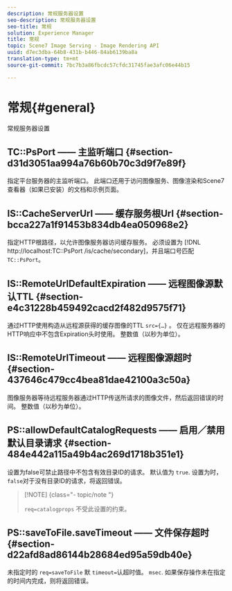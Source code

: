 ```yaml
---
description: 常规服务器设置
seo-description: 常规服务器设置
seo-title: 常规
solution: Experience Manager
title: 常规
topic: Scene7 Image Serving - Image Rendering API
uuid: d7ec3dba-64b8-431b-b446-84ab6139ba8a
translation-type: tm+mt
source-git-commit: 7bc7b3a86fbcdc57cfdc31745fae3afc06e44b15

---
```



# 常规{#general}

常规服务器设置

## TC::PsPort —— 主监听端口 {#section-d31d3051aa994a76b60b70c3d9f7e89f}

指定平台服务器的主监听端口。 此端口还用于访问图像服务、图像渲染和Scene7查看器（如果已安装）的文档和示例页面。

## IS::CacheServerUrl —— 缓存服务根Url {#section-bcca227a1f91453b834db4ea050968e2}

指定HTTP根路径，以允许图像服务器访问缓存服务。 必须设置为 [!DNL http://localhost:TC::PsPort /is/cache/secondary]，并且端口号匹配 `TC::PsPort`。

## IS::RemoteUrlDefaultExpiration —— 远程图像源默认TTL {#section-e4c31228b459492cacd2f482d9575f71}

通过HTTP使用构造从远程源获得的缓存图像的TTL `src={…}` 。 仅在远程服务器的HTTP响应中不包含Expiration头时使用。 整数值（以秒为单位）。

## IS::RemoteUrlTimeout —— 远程图像源超时 {#section-437646c479cc4bea81dae42100a3c50a}

图像服务器等待远程服务器通过HTTP传送所请求的图像文件，然后返回错误的时间。 整数值（以秒为单位）。

## PS::allowDefaultCatalogRequests —— 启用／禁用默认目录请求 {#section-484e442a115a49b4ac269d1718b351e1}

设置为false可禁止路径中不包含有效目录ID的请求。 默认值为 `true`. 设置为时， `false`对于没有目录ID的请求，将返回错误。

>[!NOTE] {class=&quot;- topic/note &quot;}
>
>`req=catalogprops` 不受此设置的约束。

## PS::saveToFile.saveTimeout —— 文件保存超时 {#section-d22afd8ad86144b28684ed95a59db40e}

未指定时的 `req=saveToFile` 默 `timeout=`认超时值。 `msec`. 如果保存操作未在指定的时间内完成，则将返回错误。
